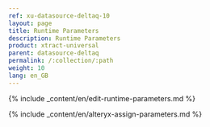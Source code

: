 ```yaml
---
ref: xu-datasource-deltaq-10
layout: page
title: Runtime Parameters
description: Runtime Parameters
product: xtract-universal
parent: datasource-deltaq
permalink: /:collection/:path
weight: 10
lang: en_GB
---
```


{% include _content/en/edit-runtime-parameters.md %}

{% include _content/en/alteryx-assign-parameters.md %}